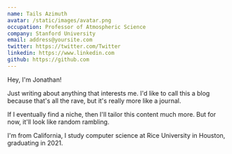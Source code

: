 ```yaml
---
name: Tails Azimuth
avatar: /static/images/avatar.png
occupation: Professor of Atmospheric Science
company: Stanford University
email: address@yoursite.com
twitter: https://twitter.com/Twitter
linkedin: https://www.linkedin.com
github: https://github.com
---
```


Hey, I'm Jonathan!

Just writing about anything that interests me. I'd like to call this a blog because that's all the rave, but it's really more like a journal.

If I eventually find a niche, then I'll tailor this content much more. But for now, it'll look like random rambling.

I'm from California, I study computer science at Rice University in Houston, graduating in 2021.
